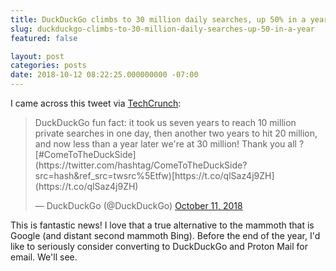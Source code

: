 ```yaml
---
title: DuckDuckGo climbs to 30 million daily searches, up 50% in a year
slug: duckduckgo-climbs-to-30-million-daily-searches-up-50-in-a-year
featured: false

layout: post
categories: posts
date: 2018-10-12 08:22:25.000000000 -07:00
---
```


I came across this tweet via [TechCrunch](https://techcrunch.com/2018/10/11/pro-privacy-search-engine-duckduckgo-hits-30m-daily-searches-up-50-in-a-year/):

<blockquote class="twitter-tweet">
DuckDuckGo fun fact: it took us seven years to reach 10 million private searches in one day, then another two years to hit 20 million, and now less than a year later we're at 30 million! Thank you all ? [#ComeToTheDuckSide](https://twitter.com/hashtag/ComeToTheDuckSide?src=hash&ref_src=twsrc%5Etfw)[https://t.co/qlSaz4j9ZH](https://t.co/qlSaz4j9ZH)

— DuckDuckGo (@DuckDuckGo) [October 11, 2018](https://twitter.com/DuckDuckGo/status/1050382261978324992?ref_src=twsrc%5Etfw)
</blockquote>
<script async src="https://platform.twitter.com/widgets.js" charset="utf-8"></script>

This is fantastic news! I love that a true alternative to the mammoth that is Google (and distant second mammoth Bing). Before the end of the year, I'd like to seriously consider converting to DuckDuckGo and Proton Mail for email. We'll see.

